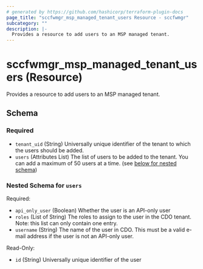 ```yaml
---
# generated by https://github.com/hashicorp/terraform-plugin-docs
page_title: "sccfwmgr_msp_managed_tenant_users Resource - sccfwmgr"
subcategory: ""
description: |-
  Provides a resource to add users to an MSP managed tenant.
---
```


# sccfwmgr_msp_managed_tenant_users (Resource)

Provides a resource to add users to an MSP managed tenant.



<!-- schema generated by tfplugindocs -->
## Schema

### Required

- `tenant_uid` (String) Universally unique identifier of the tenant to which the users should be added.
- `users` (Attributes List) The list of users to be added to the tenant. You can add a maximum of 50 users at a time. (see [below for nested schema](#nestedatt--users))

<a id="nestedatt--users"></a>
### Nested Schema for `users`

Required:

- `api_only_user` (Boolean) Whether the user is an API-only user
- `roles` (List of String) The roles to assign to the user in the CDO tenant. Note: this list can only contain one entry.
- `username` (String) The name of the user in CDO. This must be a valid e-mail address if the user is not an API-only user.

Read-Only:

- `id` (String) Universally unique identifier of the user
